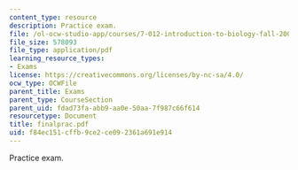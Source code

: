 ```yaml
---
content_type: resource
description: Practice exam.
file: /ol-ocw-studio-app/courses/7-012-introduction-to-biology-fall-2004/f84ec151cffb9ce2ce092361a691e914_finalprac.pdf
file_size: 578093
file_type: application/pdf
learning_resource_types:
- Exams
license: https://creativecommons.org/licenses/by-nc-sa/4.0/
ocw_type: OCWFile
parent_title: Exams
parent_type: CourseSection
parent_uid: fdad73fa-abb9-aa0e-50aa-7f987c66f614
resourcetype: Document
title: finalprac.pdf
uid: f84ec151-cffb-9ce2-ce09-2361a691e914
---
```

Practice exam.